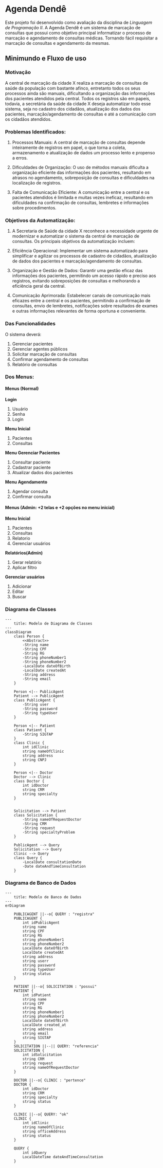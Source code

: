 # **Agenda Dendê**

Este projeto foi desenvolvido como avaliação da disciplina de *Linguagem de Programação II*. A Agenda Dendê é um sistema de marcação de consultas que possui como objetivo principal informatizar o processo de marcação e agendamento de consultas médicas. Tornando fácil requisitar a marcação de consultas e agendamento da mesmas.


## Minimundo e Fluxo de uso

### Motivação

A central de marcação da cidade X realiza a marcação de consultas de saúde da população com bastante afinco, entretanto todos os seus processos ainda são manuais, dificultando a organização das informações dos pacientes atendidos pela central. Todos os registros são em papeis, todavia, a secretária da saúde da cidade X deseja automatizar todo esse sistema, seja no cadastro dos cidadãos, atualização dos dados dos pacientes, marcação/agendamento de consultas e até a comunicação com os cidadãos atendidos.


### Problemas Identificados:

1. Processos Manuais: A central de marcação de consultas depende inteiramente de registros em papel, o que torna a coleta, armazenamento e atualização de dados um processo lento e propenso a erros.

2. Dificuldades de Organização: O uso de métodos manuais dificulta a organização eficiente das informações dos pacientes, resultando em atrasos no agendamento, sobreposição de consultas e dificuldades na localização de registros.

3. Falta de Comunicação Eficiente: A comunicação entre a central e os pacientes atendidos é limitada e muitas vezes ineficaz, resultando em dificuldades na confirmação de consultas, lembretes e informações sobre procedimentos.


### Objetivos da Automatização:

1. A Secretaria de Saúde da cidade X reconhece a necessidade urgente de modernizar e automatizar o sistema da central de marcação de consultas. Os principais objetivos da automatização incluem:

2. Eficiência Operacional: Implementar um sistema automatizado para simplificar e agilizar os processos de cadastro de cidadãos, atualização de dados dos pacientes e marcação/agendamento de consultas.

3. Organização e Gestão de Dados: Garantir uma gestão eficaz das informações dos pacientes, permitindo um acesso rápido e preciso aos registros, evitando sobreposições de consultas e melhorando a eficiência geral da central.

4. Comunicação Aprimorada: Estabelecer canais de comunicação mais eficazes entre a central e os pacientes, permitindo a confirmação de consultas, envio de lembretes, notificações sobre resultados de exames e outras informações relevantes de forma oportuna e conveniente.


### Das Funcionalidades

O sistema deverá:

1. Gerenciar pacientes
2. Gerenciar agentes públicos
3. Solicitar marcação de consultas
4. Confirmar agendamento de consultas
5. Relatório de consultas

### Dos Menus:

#### Menus (Normal)

**Login**

1. Usuário
2. Senha
3. Login

**Menu Inicial**

1. Pacientes
2. Consultas

**Menu Gerenciar Pacientes**

1. Consultar paciente
2. Cadastrar paciente
3. Atualizar dados dos pacientes

**Menu Agendamento**

1. Agendar consulta
2. Confirmar consulta

#### Menus (Admin: +2 telas e +2 opções no menu inicial)

**Menu Inicial**
1. Pacientes
2. Consultas
3. Relatorio
4. Gerenciar usuários

**Relatórios(Admin)**
1. Gerar relatório
2. Aplicar filtro


**Gerenciar usuários**
1. Adicionar
2. Editar
3. Buscar

### Diagrama de Classes
```mermaid
---
    title: Modelo de Diagrama de Classes
---
classDiagram
    class Person {
        <<Abstract>> 
        -String name
        -String CPF
        -String RG
        -String phoneNumber1
        -String phoneNumber2
        -LocalDate dateOfBirth
        -LocalDate createdAt
        -String address
        -String email
    }

    Person <|-- PublicAgent
    Patient --> PublicAgent
    class PublicAgent {
        -String user
        -String password
        -String typeUser
    }

    Person <|-- Patient
    class Patient {
        -String SIGTAP
    }
    class Clinic {
        int idClinic
        string nameOfClinic
        string address
        string CNPJ
    } 

    Person <|-- Doctor
    Doctor --> Clinic
    class Doctor {
        int idDoctor
        string CRM
        string specialty
    }

    
    Solicitation --> Patient
    class Solicitation {
        -String nameOfRequestDoctor
        -String CRM
        -String request
        -String specialtyProblem
    }

    PublicAgent --> Query
    Solicitation --> Query
    Clinic --> Query
    class Query {
        -LocalDate consultationDate
        -Date dateAndTimeConsultation
    }
```
### Diagrama de Banco de Dados
```mermaid
---
    title: Modelo de Banco de Dados
---
erDiagram 

    PUBLICAGENT ||--o{ QUERY : "registra"
    PUBLICAGENT {
        int idPublicAgent
        string name
        string CPF
        string RG
        string phoneNumber1
        string phoneNumber2
        LocalDate dateOfBirth
        LocalDate createdAt
        string address
        string userr
        string password
        string typeUser
        string status
    }
    
    PATIENT ||--o{ SOLICITATION : "possui"
    PATIENT {
        int idPatient
        string name
        string CPF
        string RG
        string phoneNumber1
        string phoneNumber2
        LocalDate dateOfBirth
        LocalDate created_at
        string address
        string email
        string SIGTAP
    }
    SOLICITATION ||--|| QUERY: "referencia"
    SOLICITATION {
        int idSolicitation
        string CRM
        string request
        string nameOfRequestDoctor
    }
    
    DOCTOR ||--o{ CLINIC : "pertence"
    DOCTOR {
        int idDoctor
        string CRM
        string specialty
        string status
    }

    CLINIC ||--o{ QUERY: "ok"
    CLINIC {
        int idClinic
        string nameOfClinic
        string officeAddress
        string status
    }

    QUERY {
        int idQuery
        LocalDateTime dateAndTimeConsultation
    }
```
